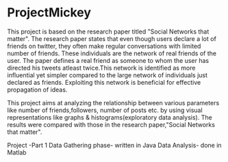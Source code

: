 ProjectMickey
=============
This project is based on the research paper titled "Social Networks that matter". The research paper states that even though
users declare a lot of friends on twitter, they often make regular conversations with limited number of friends. These 
individuals are the network of real friends of the user. The paper defines a real friend as someone to whom the user has 
directed his tweets atleast twice.This network is identified as more influential yet simpler compared
to the large network of individuals just declared as friends. Exploiting this network is beneficial for effective propagation 
of ideas.

This project aims at analyzing the relationship between various parameters like number of friends,followers, number of posts etc.
by using visual representations like graphs & histograms(exploratory data analysis). The results were compared with those
in the research paper,"Social Networks that matter".


Project -Part 1
Data Gathering phase- written in Java
Data Analysis- done in Matlab
  
